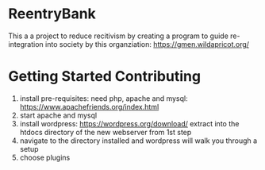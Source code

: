 # ReentryBank

This a a project to reduce recitivism by creating a program to guide re-integration into society by this organziation: https://gmen.wildapricot.org/

# Getting Started Contributing

1. install pre-requisites: need php, apache and mysql: https://www.apachefriends.org/index.html
1. start apache and mysql
1. install wordpress: https://wordpress.org/download/ extract into the htdocs directory of the new webserver from 1st step
1. navigate to the directory installed and wordpress will walk you through a setup
1. choose plugins
